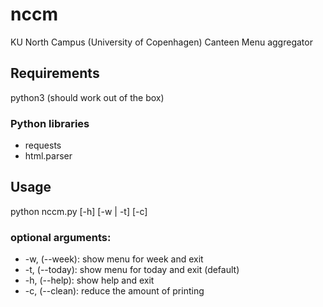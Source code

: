 # nccm
KU North Campus (University of Copenhagen) Canteen Menu aggregator
## Requirements
python3 (should work out of the box)
### Python libraries
* requests
* html.parser
## Usage
python nccm.py [-h] [-w | -t] [-c]
### optional arguments:
* -w, (--week):   show menu for week and exit
* -t, (--today):  show menu for today and exit (default)
* -h, (--help):   show help and exit
* -c, (--clean):  reduce the amount of printing
